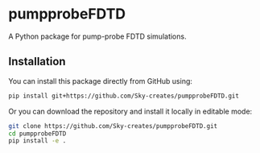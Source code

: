 # pumpprobeFDTD

A Python package for pump-probe FDTD simulations.

## Installation

You can install this package directly from GitHub using:

```bash
pip install git+https://github.com/Sky-creates/pumpprobeFDTD.git
```

Or you can download the repository and install it locally in editable mode:

```bash
git clone https://github.com/Sky-creates/pumpprobeFDTD.git
cd pumpprobeFDTD
pip install -e .
```

